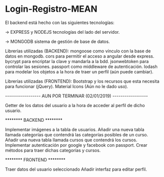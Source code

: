 # Login-Registro-MEAN

El backend está hecho con las siguientes tecnologías:

-> EXPRESS y NODEJS tecnologías del lado del servidor.

-> MONGODB sistema de gestión de base de datos.

Librerías utilizadas (BACKEND):
mongoose como vínculo con la base de datos en mongodb.
cors para permitir el acceso a angular desde express.
bycrypt para encriptar la clave y mandarla a la bdd. 
jsonwebtoken para controlar las sesiones.
passport como middleware de autenticación.
lodash para modelar los objetos a la hora de traer un perfil (aún puede cambiar).

Librerías utilizadas (FRONTEND):
Bootstrap y los recursos que esta necesita para funcionar (jQuery).
Material Icons (Aún no le dado uso).

------------------ AUN POR TERMINAR (02/01/2019) ------------------

Getter de los datos del usuario a la hora de acceder al perfil de dicho usuario.

******** BACKEND ********

Implementar imágenes a la tabla de usuarios.
Añadir una nueva tabla llamada categorías que contendrá las categorías posibles de un curso.
Añadir una nueva tabla llamada cursos que contendrá los cursos.
Implementar autenticación por google y facebook con passport.
Crear métodos para traer dichas categorías y cursos.

******** FRONTEND ********

Traer datos del usuario seleccionado
Añadir interfaz para editar perfil.
